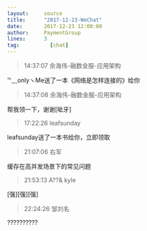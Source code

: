 ```yaml
---
layout:     source 
title:      "2017-12-23-WeChat"
date:       2017-12-23 12:00:00
author:     PaymentGroup
lines:      3 
tag:		  [chat]
---
```

> 14:37:07  余海伟-融数金服-应用架构  
   
℡﹏onlyヽMe送了一本《网络是怎样连接的》给你  
   
> 14:37:08  余海伟-融数金服-应用架构  
   
帮我领一下，谢谢[呲牙]  
   
> 17:22:26  leafsunday  
   
leafsunday送了一本书给你，立即领取  
   
> 21:07:06  右军  
   
缓存在高并发场景下的常见问题  
   
> 21:53:13  A??&    kyle  
   
[强][强][强]  
   
> 22:24:26  邹刘名  
   
??????????  
   
